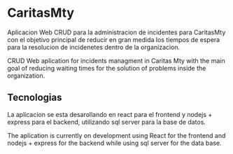 # CaritasMty
Aplicacion Web CRUD para la administracion de incidentes para CaritasMty con el objetivo principal de reducir en gran medida los tiempos de espera para la resolucion de incidenetes dentro de la organizacion. 

CRUD Web aplication for incidents managment in Caritas Mty with the main goal of reducing waiting times for the solution of problems inside the organization. 

## Tecnologias 
La aplicacion se esta desarollando en react para el frontend y nodejs + express para el backend, utilizando sql server para la base de datos. 

The aplication is currently on development using React for the frontend and nodejs + express for the backend while using sql server for the data base. 
